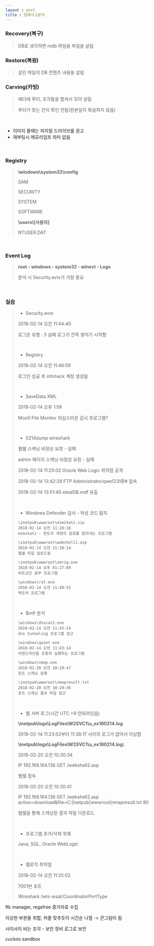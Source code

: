 ```yaml
---
layout : post
title : 침해사고분석
---
```


### Recovery(복구)

>DB로 생각하면 mdb 파일을 파일을 살림

### Restore(복원)

>살린 파일의 DB 컨텐츠 내용을 살림

### Carving(카빙)

>헤더에 푸터, 조각들을 합쳐서 모아 살림
>
>푸터가 맞는 건지 확인 안됨(원본일지 확실하지 않음)

<br>

- 이미지 뜰때는 피지컬 드라이브를 권고
- 재부팅시 메모리덤프 의미 없음

<br>

### Registry

> **\windows\system32\config**
>
> SAM
>
> SECURITY
>
> SYSTEM
>
> SOFTWARE
>
> **\users\\[사용자\]**
>
> NTUSER.DAT

<br>

### Event Log

>**root - windows - system32 - winevt - Logs**
>
>분석 시 Security.evtx가 가장 중요

<br>

### 실습

>- Security.evtx
>
>2018-02-14 오전 11:44:40
>
>로그온 유형 : 3 실패 로그가 잔뜩 쌓이기 시작함
>
><br>
>
>- Registry
>
>2018-02-14 오전 11:46:59 
>
>로그인 성공 후 infohack 계정 생성됨
>
><br>
>
>- SaveData.XML
>
>2018-02-14 오후 1:56
>
>Moo0 File Monitor 의심스러운 감시 프로그램?
>
><br>
>
>- 0214dump wireshark
>
>웹쉘 스캐닝 비정상 요청 - 실패
>
>admin 페이지 스캐닝 비정상 요청 - 실패
>
>2018-02-14 11:25:02 Oracle Web Logic 취약점 공격
>
>2018-02-14 13:42:29 FTP Administrator/qwe123!@# 접속
>
>2018-02-14 13:51:46 stealDB.mdf 유출
>
><br>
>
>- Windows Defender 검사 - 악성 코드 탐지
>
>  ~~~
>  \inetpub\wwwroot\mimikatz.zip
>  2018-02-14 오전 11:28:16
>  mimikatz - 윈도우 계정의 암호를 알아내는 프로그램
>  ~~~
>
>  ~~~
>  \inetpub\wwwroot\webshell2.asp
>  2018-02-14 오전 11:28:14
>  웹쉘 파일 업로드됨
>  ~~~
>
>  ~~~
>  \inetpub\wwwroot\xmrig.exe
>  2018-02-14 오후 01:27:09
>  비트코인 광부 프로그램
>  ~~~
>
>  ~~~
>  \windows\rat.exe
>  2018-02-14 오전 11:40:55
>  백도어 프로그램
>  ~~~
>
>  <br>
>
>- $mft 분석
>
>  ~~~
>  \windows\dnscat2.exe
>  2018-02-14 오전 11:43:14
>  dns tunneling 프로그램 접근
>  ~~~
>
>  ~~~
>  \windows\quiet.exe
>  2018-02-14 오전 11:43:14
>  커맨드라인을 조용히 실행하는 프로그램
>  ~~~
>
>  ~~~
>  \windows\nmap.exe
>  2018-02-20 오전 10:28:47
>  포트 스캐닝 실행
>  ~~~
>
>  ~~~
>  \inetpub\wwwroot\nmapresult.txt
>  2018-02-20 오전 10:29:36
>  포트 스캐닝 결과 파일 접근
>  ~~~
>
>  <br>
>
>- 웹 서버 로그(시간 UTC +9 안되어있음)
>
>  **\inetpub\logs\LogFiles\W2SVC1\u_ex180214.log**
>
>  2018-02-14 11:23:02부터 11:38:17 사이의 로그가 없어서 이상함
>
>  **\inetpub\logs\LogFiles\W2SVC1\u_ex180214.log**\
>
>  2018-02-20 오전 10:30:34
>
>  IP 192.168.164.136 GET /webshell2.asp
>
>  웹쉘 접속
>
>  2018-02-20 오전 10:30:41
>
>  IP 192.168.164.136 GET /webshell2.asp action=download&file=C:\|inetpub\|wwwroot\|nmapresult.txt 80
>
>  웹쉘을 통해 스캐닝된 결과 파일 다운로드
>
>  <br>
>
>- 프로그램 추가/삭제 목록
>
>  Java, SQL, Oracle WebLogic
>
>  <br>
>
>- 웹로직 취약점
>
>  2018-02-14 오천 11:25:02
>
>  7001번 포트
>
>  Wireshark /wls-wsat/CoordinatorPortType



ftk manager, regafree 증거자료 수집

이상한 부분들 취합, 퍼즐 맞추듯이 시간순 나열 -> 큰그림이 됨

사이사이 비는 조각 - 보안 장비 로그로 보안



cuckoo sandbox

